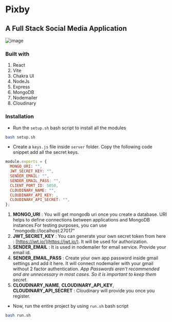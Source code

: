 # Pixby

## A Full Stack Social Media Application

![image](https://user-images.githubusercontent.com/73098407/194613958-20b79c70-48c0-4d3a-98f8-abbfa6675fe8.png)

### Built with

1. React
2. Vite
3. Chakra UI
4. NodeJs
5. Express
6. MongoDB
7. Nodemailer
8. Cloudinary

### Installation

- Run the `setup.sh` bash script to install all the modules

```bash
bash setup.sh
```

- Create a `keys.js` file inside `server` folder. Copy the following code snippet add all the secret keys.

```js
module.exports = {
  MONGO_URI: "",
  JWT_SECRET_KEY: "",
  SENDER_EMAIL: "",
  SENDER_EMAIL_PASS: "",
  CLIENT_PORT_ID: 5050,
  CLOUDINARY_NAME: "",
  CLOUDINARY_API_KEY: ,
  CLOUDINARY_API_SECRET: "",
};
```

1. **MONGO_URI** : You will get mongodb uri once you create a database. URI helps to define connections between applications and MongoDB instances.For testing purposes, you can use "mongodb://localhost:27017"
2. **JWT_SECRET_KEY** : You can generate your own secret token from here : [https://jwt.io/](https://jwt.io/). It will be used for authorization.
3. **SENDER_EMAIL** : It is used in nodemailer for email service. Provide your email id.
4. **SENDER_EMAIL_PASS** : Create your own app password inside gmail settings and add it here. It will connect nodemailer with your gmail without 2 factor authentication. _App Passwords aren’t recommended and are unnecessary in most cases. So it is important to keep them secret._
5. **CLOUDINARY_NAME**, **CLOUDINARY_API_KEY**, **CLOUDINARY_API_SECRET** : Cloudinary will provide you once you register.

- Now, run the entire project by using `run.sh` bash script

```bash
bash run.sh
```
